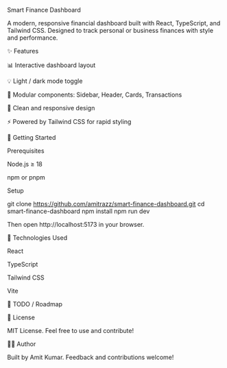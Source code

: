 Smart Finance Dashboard

A modern, responsive financial dashboard built with React, TypeScript, and Tailwind CSS. Designed to track personal or business finances with style and performance.

✨ Features

📊 Interactive dashboard layout

💡 Light / dark mode toggle

📁 Modular components: Sidebar, Header, Cards, Transactions

🎯 Clean and responsive design

⚡ Powered by Tailwind CSS for rapid styling

🚀 Getting Started

Prerequisites

Node.js ≥ 18

npm or pnpm

Setup

git clone https://github.com/amitrazz/smart-finance-dashboard.git
cd smart-finance-dashboard
npm install
npm run dev

Then open http://localhost:5173 in your browser.

🔧 Technologies Used

React

TypeScript

Tailwind CSS

Vite

🧠 TODO / Roadmap



📄 License

MIT License. Feel free to use and contribute!

👨‍💻 Author

Built by Amit Kumar. Feedback and contributions welcome!